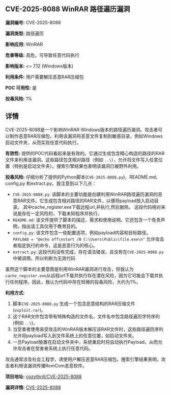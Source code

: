## CVE-2025-8088 WinRAR 路径遍历漏洞

**漏洞编号:** CVE-2025-8088

**漏洞类型:** 路径遍历

**影响应用:** WinRAR

**危害等级:** 高危，可导致任意代码执行

**影响版本:** <= 7.12 (Windows版本)

**利用条件:** 用户需要解压恶意RAR压缩包

**POC 可用性:** 是

**投毒风险:** 1%

## 详情

CVE-2025-8088是一个影响WinRAR Windows版本的路径遍历漏洞。攻击者可以制作恶意RAR压缩包，利用该漏洞将恶意文件复制到敏感目录，例如Windows启动文件夹，从而实现任意代码执行。

**有效性:**
提供的POC代码看起来是有效的。它通过生成包含精心构造的路径的RAR文件来利用该漏洞。这些路径包含相对路径（例如 `..\`），允许将文件写入任意位置（特别是启动文件夹）。搜索引擎结果也表明该漏洞已被野外利用。

**投毒风险:**
仔细分析了提供的Python脚本(`CVE-2025-8088.py`)、README.md、config.py 和extract.py。我注意到以下几点：

*   `CVE-2025-8088.py`: 该脚本的主要功能是创建利用WinRAR路径遍历漏洞的恶意RAR文件。它生成包含相对路径的RAR文件，以便将payload放入启动目录。 其中cache_register.exe下载远程url,并执行,然后删除。 这段代码相对来说是存在一定风险的，下载未知程序并执行。
*   `README.md`: 该文件提供了脚本的描述、需求和使用说明。它还包含一个免责声明，指出该工具仅用于教育目的。
*   `config.py`: 该文件包含一些配置选项，例如payload内容和目标路径。`PAYLOAD = "@echo off\nstart /B C:\Users\Public\file.exe\n"` 允许攻击者指定执行的命令，这是恶意行为的核心。
*  `extract.py`: 这段代码没有完成，存在语法错误，且没有在`CVE-2025-8088.py`中被调用。所以判断为无效代码

虽然这个脚本的主要意图是利用WinRAR漏洞进行攻击，但我认为`cache_register.exe`从远程url下载并执行存在潜在风险，因为它可能会下载并执行任何程序。因此，我认为代码中存在轻微的投毒风险，大约为1%。

**利用方式:**
1.  脚本`CVE-2025-8088.py` 生成一个包含恶意结构的RAR压缩文件(`exploit.rar`)。
2.  这个RAR文件包含带有特殊构造的文件名，文件名中包含路径遍历字符序列(例如 `..\`)。
3.  当受害者使用易受攻击的WinRAR版本解压该RAR文件时，这些路径遍历序列允许将payload写入到文件系统上的任意位置，如启动文件夹。
4.  一旦Payload放置在启动文件夹中，系统重启时将自动执行Payload，从而允许攻击者在受害者系统上执行任意代码。

攻击通常涉及社会工程学，诱使用户解压恶意RAR压缩包。搜索引擎结果表明，攻击者利用该漏洞传播RomCom恶意软件。

**项目地址:** [cozythrill/CVE-2025-8088](https://github.com/cozythrill/CVE-2025-8088)

**漏洞详情:** [CVE-2025-8088](https://nvd.nist.gov/vuln/detail/CVE-2025-8088)